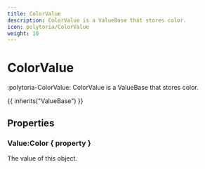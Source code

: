 ```yaml
---
title: ColorValue
description: ColorValue is a ValueBase that stores color.
icon: polytoria/ColorValue
weight: 10
---
```


# ColorValue

:polytoria-ColorValue: ColorValue is a ValueBase that stores color.

{{ inherits("ValueBase") }}

## Properties

### Value:Color { property }

The value of this object.
